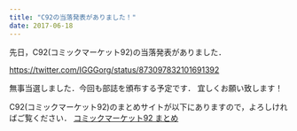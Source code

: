 ```yaml
---
title: "C92の当落発表がありました！"
date: 2017-06-18
---
```


先日，C92(コミックマーケット92)の当落発表がありました．

https://twitter.com/IGGGorg/status/873097832101691392

無事当選しました．今回も部誌を頒布する予定です．
宜しくお願い致します！

C92(コミックマーケット92)のまとめサイトが以下にありますので，よろしければご覧ください．
[コミックマーケット92 まとめ](https://www.iggg.org/wiki/?%E3%82%B3%E3%83%9F%E3%83%83%E3%82%AF%E3%83%9E%E3%83%BC%E3%82%B1%E3%83%83%E3%83%8892)